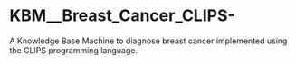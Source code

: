 # KBM__Breast_Cancer_CLIPS-
A Knowledge Base Machine to diagnose breast cancer implemented using the CLIPS programming language. 
